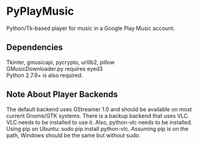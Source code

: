 # PyPlayMusic
Python/Tk-based player for music in a Google Play Music account.

Dependencies
------------------------------------------------------------
Tkinter, gmusicapi, pycrypto, urllib2, pillow<br />
GMusicDownloader.py requires eyed3<br />
Python 2.7.9+ is also required.

Note About Player Backends
--------------------------
The default backend uses GStreamer 1.0 and should be available on
most current Gnome/GTK systems. There is a backup backend that uses
VLC. VLC needs to be installed to use it. Also, python-vlc needs to
be installed.<br />Using pip on Ubuntu: sudo pip install python-vlc.
Assuming pip is on the path, Windows should be the same but without sudo.
